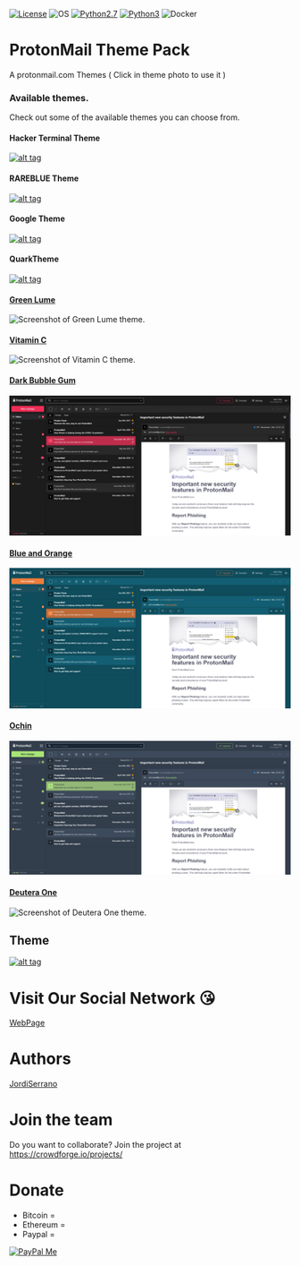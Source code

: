 [![License](https://img.shields.io/badge/License-MIT-blue.svg?style=flat-square)](https://github.com/Manisso/fsociety/blob/master/LICENSE) ![OS](https://img.shields.io/badge/Tested%20On-Linux%20|%20OSX%20|%20Windows%20|%20Android-yellowgreen.svg?style=flat-square) [![Python2.7](https://img.shields.io/badge/Python-2.7-green.svg?style=flat-square)](https://www.python.org/downloads/release/python-2714/) [![Python3](https://img.shields.io/badge/Python-3-green.svg?style=flat-square)](https://github.com/Manisso/fsociety/tree/python3) ![Docker](https://img.shields.io/docker/automated/jrottenberg/ffmpeg.svg?style=flat-square)

# ProtonMail Theme Pack

A protonmail.com Themes ( Click in theme photo to use it )

### Available themes.
Check out some of the available themes you can choose from.

#### Hacker Terminal Theme
[![alt tag](https://i.imgur.com/xnMMUO0.png)](https://github.com/j0rd1s3rr4n0/protonmail_themes/blob/master/hackertheme)

#### RAREBLUE Theme
[![alt tag](https://i.imgur.com/cxgRcXd.png)](https://github.com/j0rd1s3rr4n0/protonmail_themes/blob/master/rareblue)

#### Google Theme
[![alt tag](https://i.imgur.com/H86YU9N.png)](https://github.com/j0rd1s3rr4n0/protonmail_themes/blob/master/GoogleTheme)

#### QuarkTheme
[![alt tag](https://i.imgur.com/KX5OT7b.png)](https://github.com/csalmeida/quark/blob/master/source/v3.5.16/css/style.css)

#### [Green Lume](https://github.com/csalmeida/protonmail-themes/qthemes/green_lume/green_lume.css)
![Screenshot of Green Lume theme.](https://github.com/csalmeida/protonmail-themes/raw/master/screenshots/green_lume.gif)

#### [Vitamin C](https://github.com/csalmeida/protonmail-themes/qthemes/vitamin_c/vitamin_c.css)
![Screenshot of Vitamin C theme.](https://github.com/csalmeida/protonmail-themes/raw/master/screenshots/vitamin_c.gif)

#### [Dark Bubble Gum](https://github.com/csalmeida/protonmail-themes/qthemes/dark_bubble_gum/dark_bubble_gum.css)
![Screenshot of Dark Bubble Gum theme.](https://github.com/csalmeida/protonmail-themes/raw/master/screenshots/dark_bubble_gum.png)

#### [Blue and Orange](https://github.com/csalmeida/protonmail-themes/qthemes/blue_and_orange/blue_and_orange.css)
![Screenshot of Blue and Orange theme.](https://github.com/csalmeida/protonmail-themes/raw/master/screenshots/blue_and_orange.png)

#### [Ochin](https://github.com/csalmeida/protonmail-themes/qthemes/ochin/ochin.css)
![Screenshot of Ochin theme.](https://github.com/csalmeida/protonmail-themes/raw/master/screenshots/ochin.png)

#### [Deutera One](https://github.com/csalmeida/protonmail-themes/qthemes/deutera_one/deutera_one.css)
![Screenshot of Deutera One theme.](https://github.com/csalmeida/protonmail-themes/raw/master/screenshots/deutera_one.gif)

## Theme
[![alt tag](https://i.imgur.com/xnMMUO0.png)](URL)

# Visit Our Social Network :kissing_heart:

[WebPage](https://jordiserrano.tk)


# Authors

[JordiSerrano](https://github.com/j0rd1s3rr4n0/)



# Join the team 
 Do you want to collaborate? Join the project at https://crowdforge.io/projects/
 
 # Donate
- Bitcoin  = 
- Ethereum = 
- Paypal = <a href='https://www.paypal.me/j0rd1?locale.x=es_ES/1'>
<img src='https://getflywheel.com/wp-content/uploads/2015/10/paypal-donate-button-large.png' alt='PayPal Me' width='160' />
</a> 



